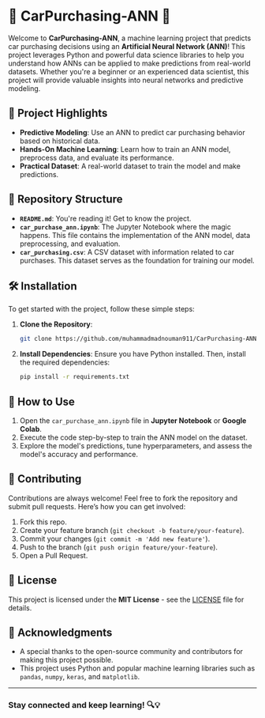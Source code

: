 
# 🚗 **CarPurchasing-ANN** 🚗

Welcome to **CarPurchasing-ANN**, a machine learning project that predicts car purchasing decisions using an **Artificial Neural Network (ANN)**! This project leverages Python and powerful data science libraries to help you understand how ANNs can be applied to make predictions from real-world datasets. Whether you're a beginner or an experienced data scientist, this project will provide valuable insights into neural networks and predictive modeling.

## 🚀 **Project Highlights**

- **Predictive Modeling**: Use an ANN to predict car purchasing behavior based on historical data.
- **Hands-On Machine Learning**: Learn how to train an ANN model, preprocess data, and evaluate its performance.
- **Practical Dataset**: A real-world dataset to train the model and make predictions.

## 📂 **Repository Structure**

- **`README.md`**: You're reading it! Get to know the project.
- **`car_purchase_ann.ipynb`**: The Jupyter Notebook where the magic happens. This file contains the implementation of the ANN model, data preprocessing, and evaluation.
- **`car_purchasing.csv`**: A CSV dataset with information related to car purchases. This dataset serves as the foundation for training our model.

## 🛠️ **Installation**

To get started with the project, follow these simple steps:

1. **Clone the Repository**:
   ```bash
   git clone https://github.com/muhammadmadnouman911/CarPurchasing-ANN.git
   ```

2. **Install Dependencies**:
   Ensure you have Python installed. Then, install the required dependencies:
   ```bash
   pip install -r requirements.txt
   ```

## 📝 **How to Use**

1. Open the `car_purchase_ann.ipynb` file in **Jupyter Notebook** or **Google Colab**.
2. Execute the code step-by-step to train the ANN model on the dataset.
3. Explore the model's predictions, tune hyperparameters, and assess the model's accuracy and performance.

## 🤝 **Contributing**

Contributions are always welcome! Feel free to fork the repository and submit pull requests. Here’s how you can get involved:
1. Fork this repo.
2. Create your feature branch (`git checkout -b feature/your-feature`).
3. Commit your changes (`git commit -m 'Add new feature'`).
4. Push to the branch (`git push origin feature/your-feature`).
5. Open a Pull Request.

## 📜 **License**

This project is licensed under the **MIT License** - see the [LICENSE](LICENSE) file for details.

## 🙏 **Acknowledgments**

- A special thanks to the open-source community and contributors for making this project possible.
- This project uses Python and popular machine learning libraries such as `pandas`, `numpy`, `keras`, and `matplotlib`.

---

### Stay connected and keep learning! 🔍💡
